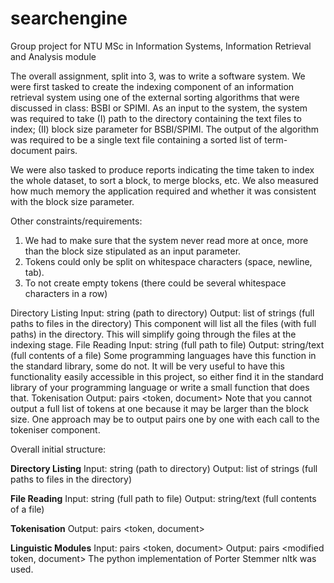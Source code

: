 # searchengine
Group project for NTU MSc in Information Systems, Information Retrieval and Analysis module

The overall assignment, split into 3, was to write a software system.
We were first tasked to create the indexing component of an information retrieval system using one of the external sorting algorithms that were discussed in class: BSBI or SPIMI.
As an input to the system, the system was required to take 
(I) path to the directory containing the text files to index; 
(II) block size parameter for BSBI/SPIMI. 
The output of the algorithm was required to be a single text file containing a sorted list of term-document pairs.

We were also tasked to produce reports indicating the time taken to index the whole dataset, to sort a block, to merge blocks, etc. 
We also measured how much memory the application required and whether it was consistent with the block size parameter. 

Other constraints/requirements:
1) We had to make sure that the system never read more at once, more than the block size stipulated as an input parameter.
2) Tokens could only be split on whitespace characters (space, newline, tab).
3) To not create empty tokens (there could be several whitespace characters in a row) 

Directory Listing
Input: string (path to directory)
Output: list of strings (full paths to files in the directory)
This component will list all the files (with full paths) in the directory. This will simplify going through the files at the indexing stage.
File Reading
Input: string (full path to file)
Output: string/text (full contents of a file)
Some programming languages have this function in the standard library, some do not. It will be very useful to have this functionality easily accessible in this project, so either find it in the standard library of your programming language or write a small function that does that.
Tokenisation
Output: pairs <token, document>
Note that you cannot output a full list of tokens at one because it may be larger than the block size. One approach may be to output pairs one by one with each call to the tokeniser component.

Overall initial structure:

**Directory Listing**
Input: string (path to directory)
Output: list of strings (full paths to files in the directory)

**File Reading**
Input: string (full path to file)
Output: string/text (full contents of a file)

**Tokenisation**
Output: pairs <token, document>

**Linguistic Modules**
Input: pairs <token, document>
Output: pairs <modified token, document>
The python implementation of Porter Stemmer nltk was used. 



